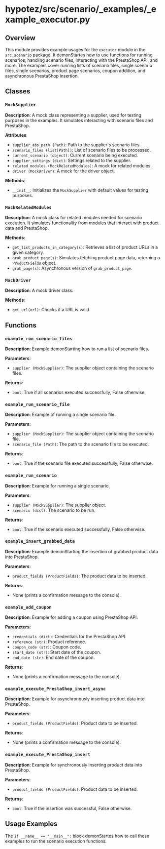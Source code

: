 # hypotez/src/scenario/_examples/_example_executor.py

## Overview

This module provides example usages for the `executor` module in the `src.scenario` package. It demonStartes how to use functions for running scenarios, handling scenario files, interacting with the PrestaShop API, and more.  The examples cover running lists of scenario files, single scenario files, single scenarios, product page scenarios, coupon addition, and asynchronous PrestaShop insertion.


## Classes

### `MockSupplier`

**Description**: A mock class representing a supplier, used for testing purposes in the examples.  It simulates interacting with scenario files and PrestaShop.

**Attributes**:
- `supplier_abs_path (Path)`:  Path to the supplier's scenario files.
- `scenario_files (list[Path])`: List of scenario files to be processed.
- `current_scenario (object)`: Current scenario being executed.
- `supplier_settings (dict)`: Settings related to the supplier.
- `related_modules (MockRelatedModules)`: A mock for related modules.
- `driver (MockDriver)`: A mock for the driver object.

**Methods**:
- `__init__`: Initializes the `MockSupplier` with default values for testing purposes.


### `MockRelatedModules`

**Description**: A mock class for related modules needed for scenario execution.  It simulates functionality from modules that interact with product data and PrestaShop.

**Methods**:
- `get_list_products_in_category(s)`:  Retrieves a list of product URLs in a given category.
- `grab_product_page(s)`:  Simulates fetching product page data, returning a `ProductFields` object.
- `grab_page(s)`:  Asynchronous version of `grab_product_page`.


### `MockDriver`

**Description**: A mock driver class.

**Methods**:
- `get_url(url)`: Checks if a URL is valid.


## Functions

### `example_run_scenario_files`

**Description**: Example demonStarting how to run a list of scenario files.

**Parameters**:
- `supplier (MockSupplier)`: The supplier object containing the scenario files.

**Returns**:
- `bool`: True if all scenarios executed successfully, False otherwise.


### `example_run_scenario_file`

**Description**: Example of running a single scenario file.

**Parameters**:
- `supplier (MockSupplier)`: The supplier object containing the scenario file.
- `scenario_file (Path)`: The path to the scenario file to be executed.

**Returns**:
- `bool`: True if the scenario file executed successfully, False otherwise.


### `example_run_scenario`

**Description**: Example for running a single scenario.

**Parameters**:
- `supplier (MockSupplier)`: The supplier object.
- `scenario (dict)`: The scenario to be run.

**Returns**:
- `bool`: True if the scenario executed successfully, False otherwise.


### `example_insert_grabbed_data`

**Description**: Example demonStarting the insertion of grabbed product data into PrestaShop.

**Parameters**:
- `product_fields (ProductFields)`: The product data to be inserted.

**Returns**:
- None (prints a confirmation message to the console).


### `example_add_coupon`

**Description**: Example for adding a coupon using PrestaShop API.

**Parameters**:
- `credentials (dict)`: Credentials for the PrestaShop API.
- `reference (str)`: Product reference.
- `coupon_code (str)`: Coupon code.
- `start_date (str)`: Start date of the coupon.
- `end_date (str)`: End date of the coupon.

**Returns**:
- None (prints a confirmation message to the console).


### `example_execute_PrestaShop_insert_async`

**Description**: Example for asynchronously inserting product data into PrestaShop.

**Parameters**:
- `product_fields (ProductFields)`: Product data to be inserted.

**Returns**:
- None (prints a confirmation message to the console).


### `example_execute_PrestaShop_insert`

**Description**: Example for synchronously inserting product data into PrestaShop.

**Parameters**:
- `product_fields (ProductFields)`: Product data to be inserted.

**Returns**:
- `bool`: True if the insertion was successful, False otherwise.


## Usage Examples

The `if __name__ == "__main__":` block demonStartes how to call these examples to run the scenario execution functions.


```